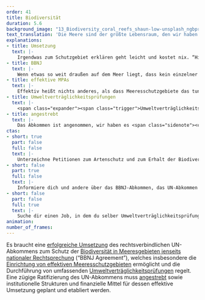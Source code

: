 ```yaml
---
order: 41
title: Biodiversität
duration: 5.6
background_image: "13_Biodiversity_coral_reefs_shaun-low-unsplash_ngbprd_yhc5lw.webp#4cd4ff"
text_translation: 'Die Meere sind der größte Lebensraum, den wir haben. Und wir reden hier nicht nur von den 71 %, mit denen sie die Erdoberfläche bedecken, sondern von dem gigantischen Volumen, das bis in 11 Kilometer Tiefe belebt ist. Das gehört aber niemandem. Und wenn etwas niemandem gehört, wir aber alle davon abhängen, brauchen wir Regeln.'
explanations:
- title: Umsetzung
  text: |-
    Irgendwas zum Schutzgebiet erklären geht leicht und kostet nix. “Hiermit erkläre ich diesen Textabsatz zum Schutzgebiet!” Fertig. Die Frage ist: Habe ich auch die Autorität und die Mittel, meinen Textabsatz vor unlauteren Eingriffen zu schützen? Andernfalls gerät die Maßnahme schnell zum Placebo, nämlich wenn ich überall herumerzähle, ich hätte, sagen wir, 30% meiner Texte zu Schutzgebieten erklärt, und dann alle ganz beruhigt sind, weil ja schon so viel getan wird für den Texterhalt. Die EU verkündete 2018, dass sie bereits <span class="sidenote"><cite class="icon-link_external"><a href="https://storymaps.arcgis.com/stories/ee97e394a8c84cd2885e12bbd541a793" target="_blank" rel="noopener">"Unmanaged = Unprotected: Europe’s marine paper parks" / Oceana</a></cite><span>10%</span></span> ihrer Meeresfläche zu Schutzgebieten erklärt hat. Tatsächlich <span class="expander"><span class="trigger">geschützt</span><span class="info">vor Schleppnetzfischerei und anderen industriellen Eingriffen, die sich laut IUCN-Richtlinien nicht mit Meeresschutzgebieten vertragen</span></span> hat sie 0,5%. Und die durchschnittliche Intensität der Schleppnetzfischerei war in den Schutzgebieten absurderweise sogar <span class="sidenote"><cite class="icon-link_external"><a href="https://oceana.org/blog/the-paper-park-paradox/" target="_blank" rel="noopener">"The paper-park paradox" / Oceana</a></cite><span>1,4 mal höher</span></span> als <span class="expander"><span class="trigger">außerhalb.</span><span class="info">Und das gilt nicht nur für Europa: Eine <a href="https://oceans.ubc.ca/2023/03/24/paper-park-index-helps-identify-55-unprotected-marine-protected-areas/" target="_blank">Studie</a> der University of British Columbia identifizierte unter 180 weltweit untersuchten Schutzgebieten niederschmetternde 55 solcher “paper parks”.</span></span>
- title: BBNJ
  text: |-
    Wenn etwas so weit draußen auf dem Meer liegt, dass kein einzelner Nationalstaat darauf Anspruch erheben kann, gehört es dann niemandem und alle können damit machen, was sie wollen? Es wäre schön, wenn das nur eine rhetorische Frage wäre. Das <span class="expander"><span class="trigger">BBNJ-<span class="expander"><span class="trigger">Abkommen</span><span class="info">Eine Zusammenfassung der zentralen Punkte für Eilige und den gesamten Vertragstext für Gründliche finden sich beim <a href="https://www.bfn.de/abkommen-richtlinie/abkommen-zum-schutz-und-zur-nachhaltigen-nutzung-der-marinen-biologischen" target="_blank">Bundesamt für den Naturschutz</a></span></span></span><span class="info">Biodiversity Beyond National Jurisdiction, aka High Seas Treaty, aka Hochseeschutzabkommen</span></span> von 2023 ist die Antwort der internationalen Gemeinschaft darauf, und zu unser aller Glück lautet sie: Nein. Die Hohe See, die über 40% der Erdoberfläche bedeckt, gehört uns allen und wir müssen uns gemeinsam um sie kümmern. Das <span class="expander"><span class="trigger">Abkommen</span><span class="info">Eine Zusammenfassung der zentralen Punkte für Eilige und den gesamten Vertragstext für Gründliche finden sich beim <a href="https://www.bfn.de/abkommen-richtlinie/abkommen-zum-schutz-und-zur-nachhaltigen-nutzung-der-marinen-biologischen" target="_blank">Bundesamt für den Naturschutz</a></span></span> ist das Ergebnis jahrzehntelanger Bemühungen, eine Lücke im internationalen Meeresrecht zu schließen und die biologische Vielfalt in den Weltmeeren besser zu schützen. Es ist ein großer Durchbruch im internationalen Meeresschutz.
- title: effektive MPAs
  text: |-
    Effektiv heißt nichts anderes, als dass Meeresschutzgebiete das tun können, was auf ihnen draufsteht: Das Meer schützen, offenbar keine Selbstverständlichkeit. Dazu braucht es viererlei: eine <span class="expander"><span class="trigger">ganzheitliche Gebietsplanung, </span><span class="info">Schutzgebiete müssen nicht nur groß genug, sondern auch durch Wanderkorridore verbunden sein</span></span>eine kluge Auswahl, die nicht nur in den Blick nimmt, wie viel Fläche, sondern welche Fläche geschützt wird und was genau in dieser Fläche <span class="expander"><span class="trigger">geschützt wird,</span><span class="info">Schutzgebiete werden vor allem dort gebraucht, wo Artenvielfalt und Ökosysteme besonderen Schutz brauchen, nicht dort, wo sie am wenigsten das business as usual stören</span></span> strikte Kontrollen und konsequente Strafen bei Verstößen.
- title: Umweltverträglichkeitsprüfungen
  text: |-
    <span class="expander"><span class="trigger">Umweltverträglichkeitsprüfungen</span><span class="info">UVPs im Jargon, oder gar EIAs - Environmental Impact Assessments</span></span> sind ein wesentlicher Bestandteil des <span class="sidenote"><cite class="icon-link_external"><a href="https://www.pewtrusts.org/en/research-and-analysis/issue-briefs/2024/08/inside-the-new-high-seas-treaty#:~:text=requires%20activities%20that%20take,or%20manages%20significant%20adverse" target="_blank" rel="noopener">Pew Charitable Trust / Inside the New High Seas Treaty</a></cite><span>BBNJ-Abkommens</span></span> - die Regelung sagt: Eine UVP muss durchgeführt werden, wenn eine geplante menschliche Aktivität auf der Hohen See mehr als geringfügige oder vorübergehende Auswirkungen auf das marine Ökosystem haben könnte, oder, wichtig: Wenn die Auswirkungen dieser Aktivität unbekannt oder nicht ausreichend verstanden sind. Der <span class="sidenote"><cite class="icon-link_external"><a href="https://www.pewtrusts.org/-/media/data-visualizations/infographics/2024/08/bbnjtreaty_webmobilegraphics5.png?mw=2580&hash=5024CC9BB5BA3B799D5B5F7729175328" target="_blank" rel="noopener">Pew Charitable Trust / Grafik: Environmental Impact Assessment under the High Seas Treaty</a></cite><span>Prozess, nach dem geprüft wird</span></span>, muss ein breites Spektrum an Interessengruppen einbinden, einschließlich indigene Bevölkerungsgruppen, andere lokale Gemeinschaften, Zivilgesellschaft und Wissenschaft. Er muss transparent sein und öffentlich. Er muss sowohl den neuesten Stand der Forschung als auch traditionelles Wissen zu Rate ziehen, um potentielle Auswirkungen des geplanten Eingriffs zu verstehen und Maßnahmen zu finden, mit denen etwaige Schäden <span class="expander"><span class="trigger">verhindert, abgeschwächt und bewältigt werden können.</span><span class="info">prevent, mitigate, manage – ein wichtiger Akkord, Tonfolge absteigend, Moll</span></span> Klingt eigentlich ganz gut. Klingt aber auch ziemlich aufwändig. Wer macht sowas so weit draußen? Wer hat die Kapazitäten dafür? Wer kontrolliert das? Darauf gibt es auch gute <span class="sidenote"><cite class="icon-link_external"><a href="https://www.sciencedirect.com/science/article/abs/pii/S0308597X24002434#:~:text=The%20internationalization%20of%20EIA%20under%20the%20BBNJ" target="_blank" rel="noopener">Marine Policy / Internationalization of EIA rules in the BBNJ Agreement: Impediments and possible solutions</a></cite><span>Antworten</span></span>, mindestens genauso aufwändige.
- title: angestrebt
  text: |-
    Das Abkommen ist angenommen, wir haben es <span class="sidenote"><cite class="icon-link_external"><a href="https://www.bmuv.de/pressemitteilung/bedeutender-erfolg-fuer-den-schutz-der-meere#:~:text=Deutschland%20hat%20gestern%20Abend%20das,Unterzeichnung%20in%20New%20York%20teilgenommen." target="_blank" rel="noopener">"Bedeutender Erfolg für den Schutz der Meere" / BMUV</a></cite><span>unterzeichnet</span></span>, was ist da noch zu wollen? Es fehlt <span class="expander"><span class="trigger">die Ratifizierung.</span><span class="info">ein Wort, das man im Zusammenhang mit internationalen Verträgen ständig hört und sonst nirgends</span></span> Die Unterschrift durch die Regierungsvertreter:innen ist da nur der erste Schritt, der genaue Prozess kann von Land zu Land unterschiedlich sein. Bei uns heißt das: Es muss durch den Bundestag in ein Umsetzungsgesetz überführt werden. Wir wollen, dass das schnellstmöglich passiert, und nicht nur in <span class="expander"><span class="trigger">Deutschland</span><span class="info">das für sich selbst immer wieder eine Vorreiterrolle reklamiert, aber sich leider die Ratifizierung des BBNJ für ganz weit hinten in der Legislaturperiode Scholz aufgehoben hat – und was dann passiert ist, wissen wir alle.</span></span> – wir sollten als Land unseren Einfluss nutzen, um auch die anderen Staaten zu einer schnellen Ratifizierung zu <span class="expander"><span class="trigger">bewegen.</span><span class="info">Voraussetzung für das notwendige Minimum an Glaubwürdigkeit: Vielleicht erstmal selber ratifizieren?</span></span> Denn: Das Abkommen tritt erst in Kraft, wenn es von mindestens 60 Vertragsparteien ratifiziert worden ist. Heute (Stand Dezember 2024) sind es 15 - und solang das nicht 60 werden, sind wir, was tatsächlich praktizierten Meeresschutz auf der Hohen See angeht, immer noch auf dem selben Stand von vor über 20 Jahren, als die UN die ersten zaghaften Diskussionen um das BBNJ <span class="sidenote"><cite class="icon-link_external"><a href="https://enb.iisd.org/marine-biodiversity-beyond-national-jurisdiction-bbnj-igc5-resumed-summary#:~:text=Working%20Group%3A%20Established%20by,sustainable%20use%20of%20BBNJ" target="_blank" rel="noopener">IISD Earth Negotiation Bulletin / Summary Report, Resumed 5th Session of the Intergovernmental Conference (IGC) on BBNJ</a></cite><span>begann</span></span>.
ctas:
- short: true
  part: false
  full: false
  text: |-
    Unterzeichne Petitionen zum Artenschutz und zum Erhalt der Biodiversität auf Hoher See, zum Beispiel diese <a href="https://act.greenpeace.de/meeresschutzgebiete-jetzt" target="_blank">hier</a>.
- short: false
  part: true
  full: false
  text: |-
    Informiere dich und andere über das BBNJ-Abkommen, das UN-Abkommen zum Schutz der Biodiversität in Meeresgebieten jenseits nationaler Rechtsprechung, zum Beispiel <a href="https://www.deutschlandfunk.de/meeresschutz-abkommen-hohe-see-vereinte-nationen-100.html" target="_blank">hier</a>.
- short: false
  part: false
  full: true
  text: |-
    Suche dir einen Job, in dem du selber Umweltverträglichkeitsprüfungen begleitest, zum Beispiel <a href="https://www.umweltbundesamt.de/themen/nachhaltigkeit-strategien-internationales/umweltpruefungen#zum-begriff-der-umweltprufungen" target="_blank">hier</a>.
animation:
number_of_frames:
---
```

Es braucht eine [erfolgreiche Umsetzung](# "Umsetzung") des rechtsverbindlichen UN-Abkommens zum Schutz der [Biodiversität in Meeresgebieten jenseits nationaler Rechtsprechung](# "BBNJ") (“BBNJ Agreement”), welches insbesondere die [Einrichtung von effektiven Meeresschutzgebieten](# "effektive MPAs") ermöglicht und die Durchführung von umfassenden [Umweltverträglichkeitsprüfungen](# "Umweltverträglichkeitsprüfungen") regelt. Eine zügige Ratifizierung des UN-Abkommens muss [angestrebt](# "angestrebt") sowie institutionelle Strukturen und finanzielle Mittel für dessen effektive Umsetzung geplant und etabliert werden.